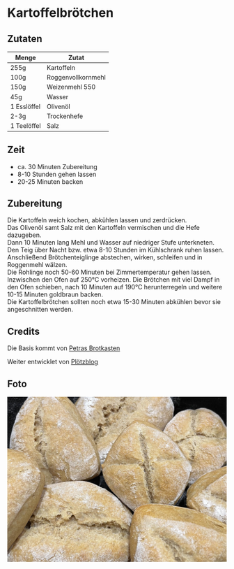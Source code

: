 # Kartoffelbrötchen

## Zutaten

|Menge      |Zutat             |
|-----------|------------------|
|255g       |Kartoffeln        |
|100g       |Roggenvollkornmehl|
|150g       |Weizenmehl 550    |
|45g        |Wasser            |
|1 Esslöffel|Olivenöl          |
|2-3g       |Trockenhefe       |
|1 Teelöffel|Salz              |


## Zeit

* ca. 30 Minuten Zubereitung
* 8-10 Stunden gehen lassen
* 20-25 Minuten backen


## Zubereitung

Die Kartoffeln weich kochen, abkühlen lassen und zerdrücken.  
Das Olivenöl samt Salz mit den Kartoffeln vermischen und die Hefe dazugeben.  
Dann 10 Minuten lang Mehl und Wasser auf niedriger Stufe unterkneten.  
Den Teig über Nacht bzw. etwa 8-10 Stunden im Kühlschrank ruhen lassen.  
Anschließend Brötchenteiglinge abstechen, wirken, schleifen und in Roggenmehl wälzen.  
Die Rohlinge noch 50-60 Minuten bei Zimmertemperatur gehen lassen.  
Inzwischen den Ofen auf 250°C vorheizen. Die Brötchen mit viel Dampf in den Ofen schieben, 
nach 10 Minuten auf 190°C herunterregeln und weitere 10-15 Minuten goldbraun backen.  
Die Kartoffelbrötchen sollten noch etwa 15-30 Minuten abkühlen bevor sie angeschnitten werden.


## Credits

Die Basis kommt von [Petras Brotkasten](http://www.petras-brotkasten.de/Brotkart.html)

Weiter entwicklet von [Plötzblog](https://www.ploetzblog.de/2009/08/30/gebacken-kartoffelbroetchen/)

## Foto

![Kartoffelbrötchen](Fotos/Kartoffelbrötchen.jpg)